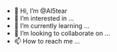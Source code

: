 - 👋 Hi, I’m @Al5tear
- 👀 I’m interested in ...
- 🌱 I’m currently learning ...
- 💞️ I’m looking to collaborate on ...
- 📫 How to reach me ...

<!---
Al5tear/Al5tear is a ✨ special ✨ repository because its `README.md` (this file) appears on your GitHub profile.
You can click the Preview link to take a look at your changes.
--->
